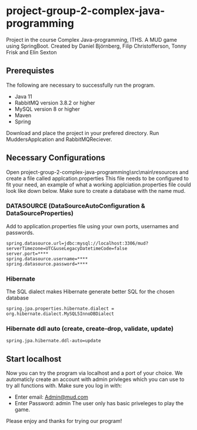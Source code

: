 # project-group-2-complex-java-programming
Project in the course Complex Java-programming, ITHS. A MUD game using SpringBoot.
Created by Daniel Björnberg, Filip Christofferson, Tonny Frisk and Elin Sexton

## Prerequistes
The following are necessary to successfully run the program. 
* Java 11
* RabbitMQ version 3.8.2 or higher
* MySQL version 8 or higher
* Maven
* Spring

Download and place the project in your prefered directory.
Run MuddersApplcation and RabbitMQReciever.

## Necessary Configurations
Open project-group-2-complex-java-programming\src\main\resources and create a file called applcation.properties
This file needs to be configured to fit your need, an example of what a working applciation.properties file could look like down below.
Make sure to create a database with the name mud.

### DATASOURCE (DataSourceAutoConfiguration & DataSourceProperties)
Add to application.properties file using your own ports, usernames and passwords.
```
spring.datasource.url=jdbc:mysql://localhost:3306/mud?serverTimezone=UTC&useLegacyDatetimeCode=false
server.port=****
spring.datasource.username=****
spring.datasource.password=****

```
### Hibernate
The SQL dialect makes Hibernate generate better SQL for the chosen database

```
spring.jpa.properties.hibernate.dialect = org.hibernate.dialect.MySQL5InnoDBDialect

```
### Hibernate ddl auto (create, create-drop, validate, update)
```
spring.jpa.hibernate.ddl-auto=update

```

## Start localhost
Now you can try the program via localhost and a port of your choice.
We automaticly create an account with admin privleges which you can use to try all functions with.
Make sure you log in with: 
 * Enter email: Admin@mud.com  
 * Enter Password: admin
The user only has basic priveleges to play the game.

Please enjoy and thanks for trying our program!
